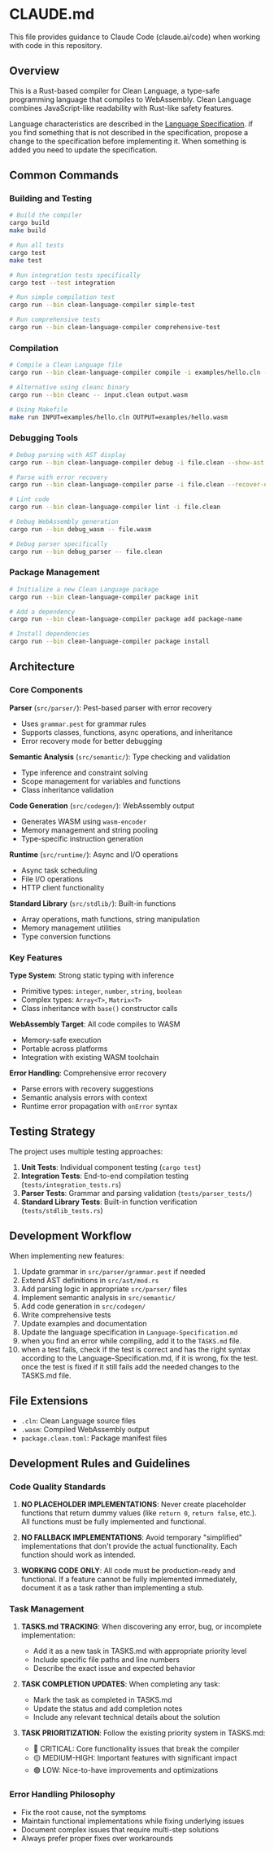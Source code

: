# CLAUDE.md

This file provides guidance to Claude Code (claude.ai/code) when working with code in this repository.

## Overview

This is a Rust-based compiler for Clean Language, a type-safe programming language that compiles to WebAssembly. Clean Language combines JavaScript-like readability with Rust-like safety features.

Language characteristics are described in the [Language Specification](./Language-Specification.md). if you find something that is not described in the specification, propose a change to the specification before implementing it. When something is added you need to update the specification.

## Common Commands

### Building and Testing
```bash
# Build the compiler
cargo build
make build

# Run all tests
cargo test
make test

# Run integration tests specifically
cargo test --test integration

# Run simple compilation test
cargo run --bin clean-language-compiler simple-test

# Run comprehensive tests
cargo run --bin clean-language-compiler comprehensive-test
```

### Compilation
```bash
# Compile a Clean Language file
cargo run --bin clean-language-compiler compile -i examples/hello.cln -o output.wasm

# Alternative using cleanc binary
cargo run --bin cleanc -- input.clean output.wasm

# Using Makefile
make run INPUT=examples/hello.cln OUTPUT=examples/hello.wasm
```

### Debugging Tools
```bash
# Debug parsing with AST display
cargo run --bin clean-language-compiler debug -i file.clean --show-ast

# Parse with error recovery
cargo run --bin clean-language-compiler parse -i file.clean --recover-errors

# Lint code
cargo run --bin clean-language-compiler lint -i file.clean

# Debug WebAssembly generation
cargo run --bin debug_wasm -- file.wasm

# Debug parser specifically
cargo run --bin debug_parser -- file.clean
```

### Package Management
```bash
# Initialize a new Clean Language package
cargo run --bin clean-language-compiler package init

# Add a dependency
cargo run --bin clean-language-compiler package add package-name

# Install dependencies
cargo run --bin clean-language-compiler package install
```

## Architecture

### Core Components

**Parser** (`src/parser/`): Pest-based parser with error recovery
- Uses `grammar.pest` for grammar rules
- Supports classes, functions, async operations, and inheritance
- Error recovery mode for better debugging

**Semantic Analysis** (`src/semantic/`): Type checking and validation
- Type inference and constraint solving
- Scope management for variables and functions
- Class inheritance validation

**Code Generation** (`src/codegen/`): WebAssembly output
- Generates WASM using `wasm-encoder`
- Memory management and string pooling
- Type-specific instruction generation

**Runtime** (`src/runtime/`): Async and I/O operations
- Async task scheduling
- File I/O operations
- HTTP client functionality

**Standard Library** (`src/stdlib/`): Built-in functions
- Array operations, math functions, string manipulation
- Memory management utilities
- Type conversion functions

### Key Features

**Type System**: Strong static typing with inference
- Primitive types: `integer`, `number`, `string`, `boolean`
- Complex types: `Array<T>`, `Matrix<T>`
- Class inheritance with `base()` constructor calls

**WebAssembly Target**: All code compiles to WASM
- Memory-safe execution
- Portable across platforms
- Integration with existing WASM toolchain

**Error Handling**: Comprehensive error recovery
- Parse errors with recovery suggestions
- Semantic analysis errors with context
- Runtime error propagation with `onError` syntax

## Testing Strategy

The project uses multiple testing approaches:

1. **Unit Tests**: Individual component testing (`cargo test`)
2. **Integration Tests**: End-to-end compilation testing (`tests/integration_tests.rs`)
3. **Parser Tests**: Grammar and parsing validation (`tests/parser_tests/`)
4. **Standard Library Tests**: Built-in function verification (`tests/stdlib_tests.rs`)

## Development Workflow

When implementing new features:

1. Update grammar in `src/parser/grammar.pest` if needed
2. Extend AST definitions in `src/ast/mod.rs`
3. Add parsing logic in appropriate `src/parser/` files
4. Implement semantic analysis in `src/semantic/`
5. Add code generation in `src/codegen/`
6. Write comprehensive tests
7. Update examples and documentation
8. Update the language specification in `Language-Specification.md`
9. when you find an error while compiling, add it to the `TASKS.md` file.
10. when a test fails, check if the test is correct and has the right syntax according to the Language-Specification.md, if it is wrong, fix the test. once the test is fixed if it still fails add the needed changes to the TASKS.md file.

## File Extensions

- `.cln`: Clean Language source files
- `.wasm`: Compiled WebAssembly output
- `package.clean.toml`: Package manifest files

## Development Rules and Guidelines

### Code Quality Standards

1. **NO PLACEHOLDER IMPLEMENTATIONS**: Never create placeholder functions that return dummy values (like `return 0`, `return false`, etc.). All functions must be fully implemented and functional.

2. **NO FALLBACK IMPLEMENTATIONS**: Avoid temporary "simplified" implementations that don't provide the actual functionality. Each function should work as intended.

3. **WORKING CODE ONLY**: All code must be production-ready and functional. If a feature cannot be fully implemented immediately, document it as a task rather than implementing a stub.

### Task Management

1. **TASKS.md TRACKING**: When discovering any error, bug, or incomplete implementation:
   - Add it as a new task in TASKS.md with appropriate priority level
   - Include specific file paths and line numbers
   - Describe the exact issue and expected behavior

2. **TASK COMPLETION UPDATES**: When completing any task:
   - Mark the task as completed in TASKS.md
   - Update the status and add completion notes
   - Include any relevant technical details about the solution

3. **TASK PRIORITIZATION**: Follow the existing priority system in TASKS.md:
   - 🔴 CRITICAL: Core functionality issues that break the compiler
   - 🟡 MEDIUM-HIGH: Important features with significant impact
   - 🟢 LOW: Nice-to-have improvements and optimizations

### Error Handling Philosophy

- Fix the root cause, not the symptoms
- Maintain functional implementations while fixing underlying issues
- Document complex issues that require multi-step solutions
- Always prefer proper fixes over workarounds